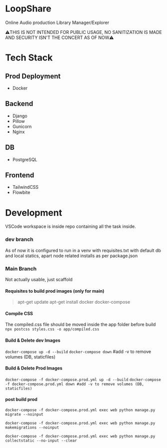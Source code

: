 # LoopShare
Online Audio production Library Manager/Explorer

⚠️THIS IS NOT INTENDED FOR PUBLIC USAGE, NO SANITIZATION IS MADE AND SECURITY ISN'T THE CONCERT AS OF NOW⚠️

# Tech Stack

## Prod Deployment
- Docker

## Backend
- Django
- Pillow
- Gunicorn
- Nginx

## DB
- PostgreSQL

## Frontend
- TailwindCSS
- Flowbite


# Development

VSCode workspace is inside repo containing all the task inside.

### dev branch
As of now it is configured to run in a venv with requisites.txt with default db and local statics, apart node related installs as per package.json

### Main Branch
Not actually usable, just scaffold 


#### Requisites to build prod images (only for main)
> apt-get update
> apt-get install docker docker-compose

#### Compile CSS
The compiled.css file should be moved inside the app folder before build
`npx postcss styles.css -o app/compiled.css`

#### Build & Delete dev Images
`docker-compose up -d --build`
`docker-compose down` #add -v to remove volumes (DB, staticfiles)

#### Build & Delete Prod Images
`docker-compose -f docker-compose.prod.yml up -d --build`
`docker-compose -f docker-compose.prod.yml down #add -v to remove volumes (DB, staticfiles)`

#### post build prod

`docker-compose -f docker-compose.prod.yml exec web python manage.py migrate --noinput`

`docker-compose -f docker-compose.prod.yml exec web python manage.py makemigrations --noinput`

`docker-compose -f docker-compose.prod.yml exec web python manage.py collectstatic --no-input --clear`
